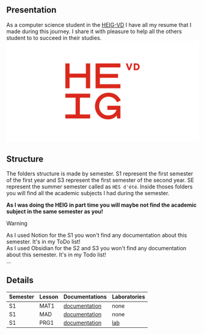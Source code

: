 ## Presentation
As a computer science student in the [HEIG-VD](https://heig-vd.ch) I have all my resume that I made during this journey. I share it with pleasure to help all the others student to to succeed in their studies.
![HEIGVD](_src/img/docs/HEIGVD.png)
## Structure
The folders structure is made by semester. S1 represent the first semester of the first year and S3 represent the first semester of the second year. SE represent the summer semester called as `HES d'été`. Inside thoses folders you will find all the academic subjects I had during the semester.

**As I was doing the HEIG in part time you will maybe not find the academic subject in the same semester as you!**

>[!warning]
>As I used Notion for the S1 you won't find any documentation about this semester. It's in my ToDo list!      
>As I used Obsidian for the S2 and S3 you won't find any documentation about this semester. It's in my Todo list!     
>...

## Details

Semester | Lesson | Documentations | Laboratories
|----|----|----|----|
| S1 | MAT1 | [documentation](S1/MAT1/docs/) | none |
| S1 | MAD | [documentation](S1/MAD/docs/) | none |
| S1 | PRG1 | [documentation](S1/PRG1/docs/) | [lab](S1/PRG1/labs/) |